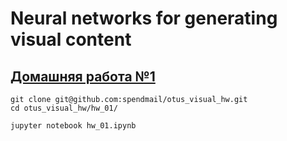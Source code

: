 # Neural networks for generating visual content

## [Домашняя работа №1](./hw_01)

```
git clone git@github.com:spendmail/otus_visual_hw.git
cd otus_visual_hw/hw_01/

jupyter notebook hw_01.ipynb

```
